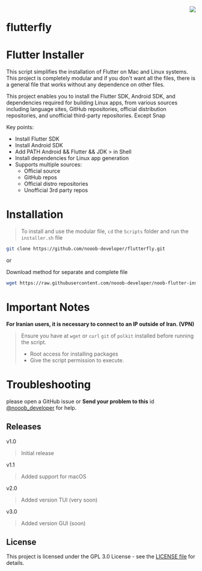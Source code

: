 <a href="https://github.com/nooob-developer/logo/blob/main/flutterfly/flutterfly-git.jpg">
  <img src="https://github.com/nooob-developer/flutterfly/assets/87908673/ef8e6e65-5c3f-4381-aac8-4320d75d848d" align="right">
</a>

# flutterfly

# Flutter Installer

This script simplifies the installation of Flutter on Mac and Linux systems.
This project is completely modular and if you don't want all the files, there is a general file that works without any dependence on other files.

This project enables you to install the Flutter SDK, Android SDK, and dependencies required for building Linux apps, from various sources including language sites, GitHub repositories, official distribution repositories, and unofficial third-party repositories. Except Snap

Key points:
- Install Flutter SDK
- Install Android SDK
- Add PATH Android && Flutter && JDK > in Shell
- Install dependencies for Linux app generation
- Supports multiple sources:
  - Official source
  - GitHub repos
  - Official distro repositories
  - Unofficial 3rd party repos

# Installation
> To install and use the modular file, `cd` the `Scripts` folder and run the ```installer.sh``` file
```bash
git clone https://github.com/nooob-developer/flutterfly.git
```
or

Download method for separate and complete file
```bash
wget https://raw.githubusercontent.com/nooob-developer/noob-flutter-installer/main/noob-flutter-full-installer.sh
```

# Important Notes
**For Iranian users, it is necessary to connect to an IP outside of Iran. (VPN)**
> Ensure you have at `wget` or `curl` `git` of `polkit` installed before running the script.
> - Root access for installing packages
>  - Give the script permission to execute.

# Troubleshooting
please open a GitHub issue
or
**Send your problem to this** id [@nooob_developer](https://t.me/Nooob_developer "Telegram") for help.

## Releases

v1.0

> Initial release

v1.1

 > Added support for macOS

v2.0

 > Added version TUI (very soon)

v3.0

 > Added version GUI (soon)

## License

This project is licensed under the GPL 3.0 License - see the [LICENSE file](https://codeberg.org/nooob-developer/flutterfly/src/branch/main/LICENSE) for details.



